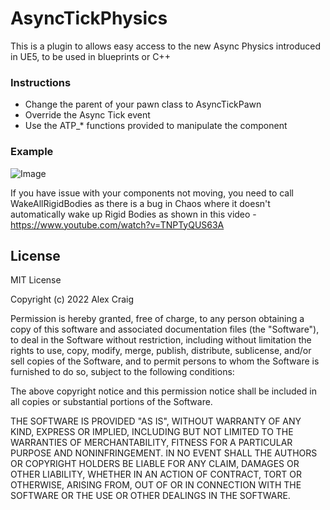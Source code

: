 # AsyncTickPhysics

This is a plugin to allows easy access to the new Async Physics introduced in UE5, to be used in blueprints or C++

### Instructions
- Change the parent of your pawn class to AsyncTickPawn
- Override the Async Tick event
- Use the ATP_* functions provided to manipulate the component

### Example
![Image](https://i.imgur.com/UjC4Yyl.png)

If you have issue with your components not moving, you need to call WakeAllRigidBodies as there is a bug in Chaos where it doesn't automatically wake up Rigid Bodies as shown in this video - https://www.youtube.com/watch?v=TNPTyQUS63A

## License

MIT License

Copyright (c) 2022 Alex Craig

Permission is hereby granted, free of charge, to any person obtaining a copy
of this software and associated documentation files (the "Software"), to deal
in the Software without restriction, including without limitation the rights
to use, copy, modify, merge, publish, distribute, sublicense, and/or sell
copies of the Software, and to permit persons to whom the Software is
furnished to do so, subject to the following conditions:

The above copyright notice and this permission notice shall be included in all
copies or substantial portions of the Software.

THE SOFTWARE IS PROVIDED "AS IS", WITHOUT WARRANTY OF ANY KIND, EXPRESS OR
IMPLIED, INCLUDING BUT NOT LIMITED TO THE WARRANTIES OF MERCHANTABILITY,
FITNESS FOR A PARTICULAR PURPOSE AND NONINFRINGEMENT. IN NO EVENT SHALL THE
AUTHORS OR COPYRIGHT HOLDERS BE LIABLE FOR ANY CLAIM, DAMAGES OR OTHER
LIABILITY, WHETHER IN AN ACTION OF CONTRACT, TORT OR OTHERWISE, ARISING FROM,
OUT OF OR IN CONNECTION WITH THE SOFTWARE OR THE USE OR OTHER DEALINGS IN THE
SOFTWARE.

